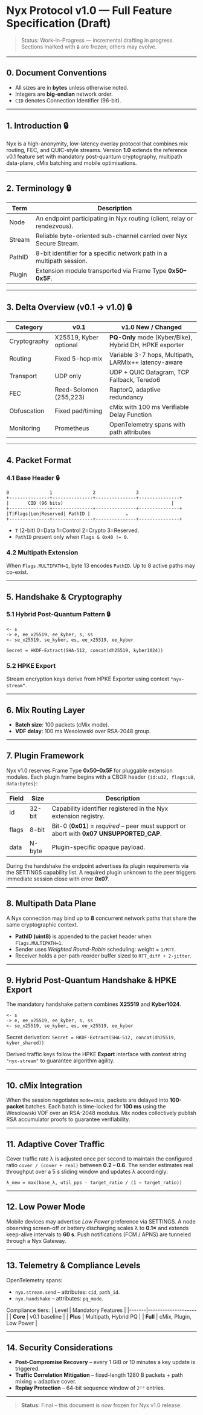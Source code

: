 # Nyx Protocol v1.0 — Full Feature Specification (Draft)

> Status: Work-in-Progress — incremental drafting in progress. Sections marked with `🔒` are frozen; others may evolve.

---

## 0. Document Conventions
* All sizes are in **bytes** unless otherwise noted.
* Integers are **big-endian** network order.
* `CID` denotes Connection Identifier (96-bit).

---

## 1. Introduction 🔒
Nyx is a high-anonymity, low-latency overlay protocol that combines mix routing, FEC, and QUIC-style streams.  Version **1.0** extends the reference v0.1 feature set with mandatory post-quantum cryptography, multipath data-plane, cMix batching and mobile optimisations.

---

## 2. Terminology 🔒
| Term | Description |
|------|-------------|
| Node | An endpoint participating in Nyx routing (client, relay or rendezvous). |
| Stream | Reliable byte-oriented sub-channel carried over Nyx Secure Stream. |
| PathID | 8-bit identifier for a specific network path in a multipath session. |
| Plugin | Extension module transported via Frame Type **0x50–0x5F**. |

---

## 3. Delta Overview (v0.1 → v1.0) 🔒
| Category | v0.1 | v1.0 New / Changed |
|----------|-------|---------------------|
| Cryptography | X25519, Kyber optional | **PQ-Only** mode (Kyber/Bike), Hybrid DH, HPKE exporter |
| Routing | Fixed 5-hop mix | Variable 3-7 hops, Multipath, LARMix++ latency-aware |
| Transport | UDP only | UDP + QUIC Datagram, TCP Fallback, Teredo6 |
| FEC | Reed-Solomon (255,223) | RaptorQ, adaptive redundancy |
| Obfuscation | Fixed pad/timing | cMix with 100 ms Verifiable Delay Function |
| Monitoring | Prometheus | OpenTelemetry spans with path attributes |

---

## 4. Packet Format
### 4.1 Base Header 🔒
```
0               1               2               3
+---------------+---------------+---------------+---------------+
|       CID (96 bits)                                        |
+---------------+---------------+---------------+---------------+
|T|Flags|Len|Reserved| PathID |             ↘
+---------------+---------------+---------------+---------------+
```
* `T`  (2-bit)  0=Data 1=Control 2=Crypto 3=Reserved.
* `PathID` present only when `Flags & 0x40 != 0`.

### 4.2 Multipath Extension
When `Flags.MULTIPATH=1`, byte 13 encodes `PathID`.  Up to 8 active paths may co-exist.

---

## 5. Handshake & Cryptography
### 5.1 Hybrid Post-Quantum Pattern 🔒
```
<- s
-> e, ee_x25519, ee_kyber, s, ss
<- se_x25519, se_kyber, es, ee_x25519, ee_kyber
```
`Secret = HKDF-Extract(SHA-512, concat(dh25519, kyber1024))`

### 5.2 HPKE Export
Stream encryption keys derive from HPKE Exporter using context `"nyx-stream"`.

---

## 6. Mix Routing Layer
* **Batch size**: 100 packets (cMix mode).
* **VDF delay**: 100 ms Wesolowski over RSA-2048 group.

---

## 7. Plugin Framework
Nyx v1.0 reserves Frame Type **0x50–0x5F** for pluggable extension modules.
Each plugin frame begins with a CBOR header `{id:u32, flags:u8, data:bytes}`:

| Field | Size | Description |
|-------|------|-------------|
| id    | 32-bit | Capability identifier registered in the Nyx extension registry. |
| flags | 8-bit  | Bit-0 (**0x01**) = *required* – peer must support or abort with **0x07 UNSUPPORTED_CAP**. |
| data  | N-byte | Plugin-specific opaque payload. |

During the handshake the endpoint advertises its plugin requirements via the SETTINGS capability list.  A required plugin unknown to the peer triggers immediate session close with error **0x07**.

---

## 8. Multipath Data Plane
A Nyx connection may bind up to **8** concurrent network paths that share the same cryptographic context.

* **PathID (uint8)** is appended to the packet header when `Flags.MULTIPATH=1`.
* Sender uses *Weighted Round-Robin* scheduling: weight = `1/RTT`.
* Receiver holds a per-path reorder buffer sized to `RTT_diff + 2·jitter`.


---

## 9. Hybrid Post-Quantum Handshake & HPKE Export
The mandatory handshake pattern combines **X25519** and **Kyber1024**.

```
<- s
-> e, ee_x25519, ee_kyber, s, ss
<- se_x25519, se_kyber, es, ee_x25519, ee_kyber
```

Secret derivation:
`Secret = HKDF-Extract(SHA-512, concat(dh25519, kyber_shared))`

Derived traffic keys follow the HPKE **Export** interface with context string `"nyx-stream"` to guarantee algorithm agility.

---

## 10. cMix Integration
When the session negotiates `mode=cmix`, packets are delayed into **100-packet** batches.  Each batch is time-locked for **100 ms** using the Wesolowski VDF over an RSA-2048 modulus.  Mix nodes collectively publish RSA accumulator proofs to guarantee verifiability.

---

## 11. Adaptive Cover Traffic
Cover traffic rate λ is adjusted once per second to maintain the configured ratio `cover / (cover + real)` between **0.2 – 0.6**.  The sender estimates real throughput over a 5 s sliding window and updates λ accordingly:

```
λ_new = max(base_λ, util_pps · target_ratio / (1 − target_ratio))
```

---

## 12. Low Power Mode
Mobile devices may advertise *Low Power* preference via SETTINGS.  A node observing screen-off or battery discharging scales λ to **0.1×** and extends keep-alive intervals to **60 s**.  Push notifications (FCM / APNS) are tunneled through a Nyx Gateway.

---

## 13. Telemetry & Compliance Levels
OpenTelemetry spans:
* `nyx.stream.send` – attributes: `cid`, `path_id`.
* `nyx.handshake` – attributes: `pq_mode`.

Compliance tiers:
| Level | Mandatory Features |
|-------|--------------------|
| **Core** | v0.1 baseline |
| **Plus** | Multipath, Hybrid PQ |
| **Full** | cMix, Plugin, Low Power |

---

## 14. Security Considerations
* **Post-Compromise Recovery** – every 1 GiB or 10 minutes a key update is triggered.
* **Traffic Correlation Mitigation** – fixed-length 1280 B packets + path mixing + adaptive cover.
* **Replay Protection** – 64-bit sequence window of `2²⁰` entries.

---

> **Status:** Final – this document is now frozen for Nyx v1.0 release. 